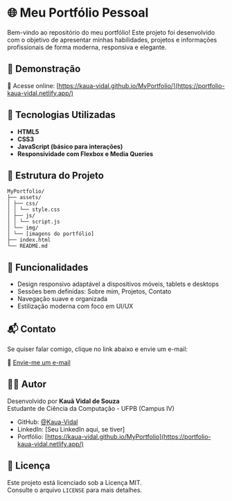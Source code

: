 # 🌐 Meu Portfólio Pessoal

Bem-vindo ao repositório do meu portfólio! Este projeto foi desenvolvido com o objetivo de apresentar minhas habilidades, projetos e informações profissionais de forma moderna, responsiva e elegante.

## 📸 Demonstração

🔗 Acesse online: [https://kaua-vidal.github.io/MyPortfolio/](https://portfolio-kaua-vidal.netlify.app/)


## 🧪 Tecnologias Utilizadas

- **HTML5**  
- **CSS3**  
- **JavaScript (básico para interações)**  
- **Responsividade com Flexbox e Media Queries**

## 📁 Estrutura do Projeto

```
MyPortfolio/
├── assets/
│ ├── css/
│ │ └── style.css
│ ├── js/
│ │ └── script.js
│ └── img/
│ └── [imagens do portfólio]
├── index.html
└── README.md
```


## 📌 Funcionalidades

- Design responsivo adaptável a dispositivos móveis, tablets e desktops  
- Sessões bem definidas: Sobre mim, Projetos, Contato  
- Navegação suave e organizada  
- Estilização moderna com foco em UI/UX

## 📬 Contato

Se quiser falar comigo, clique no link abaixo e envie um e-mail:

📧 [Envie-me um e-mail](mailto:kaua.vidal@dcx.ufpb.br?subject=Contato%20via%20Portfólio&body=Olá%20Kauã%2C%20gostaria%20de%20falar%20com%20você%20sobre...)


## 👨‍💻 Autor

Desenvolvido por **Kauã Vidal de Souza**  
Estudante de Ciência da Computação - UFPB (Campus IV)

- GitHub: [@Kaua-Vidal](https://github.com/Kaua-Vidal)
- LinkedIn: [Seu LinkedIn aqui, se tiver]
- Portfólio: [https://kaua-vidal.github.io/MyPortfolio](https://portfolio-kaua-vidal.netlify.app/)

## 📄 Licença

Este projeto está licenciado sob a Licença MIT.  
Consulte o arquivo `LICENSE` para mais detalhes.
